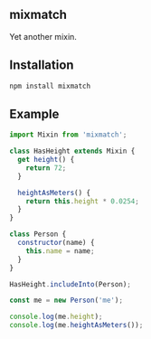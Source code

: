 ## mixmatch

Yet another mixin.

## Installation

```sh
npm install mixmatch
```

## Example

```js
import Mixin from 'mixmatch';

class HasHeight extends Mixin {
  get height() {
    return 72;
  }

  heightAsMeters() {
    return this.height * 0.0254;
  }
}

class Person {
  constructor(name) {
    this.name = name;
  }
}

HasHeight.includeInto(Person);

const me = new Person('me');

console.log(me.height);
console.log(me.heightAsMeters());
```
